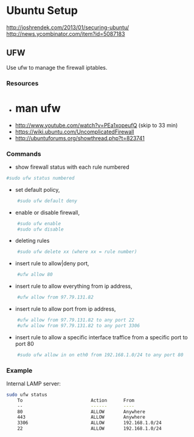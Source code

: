 # Ubuntu Setup #

http://joshrendek.com/2013/01/securing-ubuntu/
http://news.ycombinator.com/item?id=5087183

## UFW ##

Use ufw to manage the firewall iptables.

### Resources ###
 - # man ufw
 - http://www.youtube.com/watch?v=PEa1xopeufQ  (skip to 33 min)
 - https://wiki.ubuntu.com/UncomplicatedFirewall
 - http://ubuntuforums.org/showthread.php?t=823741


### Commands ###

 - show firewall status with each rule numbered

```bash
#sudo ufw status numbered
```

 - set default policy,
```bash
	#sudo ufw default deny
```

 - enable or disable firewall,
```bash
	#sudo ufw enable
	#sudo ufw disable
```

 - deleting rules
```bash
	#sudo ufw delete xx (where xx = rule number)
```

 - insert rule to allow|deny port,
```bash
	#ufw allow 80
```

 - insert rule to allow everything from ip address,
```bash
	#ufw allow from 97.79.131.82
```

 - insert rule to allow port from ip address,
```bash
	#ufw allow from 97.79.131.82 to any port 22
	#ufw allow from 97.79.131.82 to any port 3306
```

 - insert rule to allow a specific interface traffice from a specific port to port 80
```bash
	#sudo ufw allow in on eth0 from 192.168.1.0/24 to any port 80
```
### Example ###

Internal LAMP server:

```bash
sudo ufw status
	To                         Action      From
	--                         ------      ----
	80                         ALLOW       Anywhere
	443                        ALLOW       Anywhere
	3306                       ALLOW       192.168.1.0/24
	22                         ALLOW       192.168.1.0/24
```
